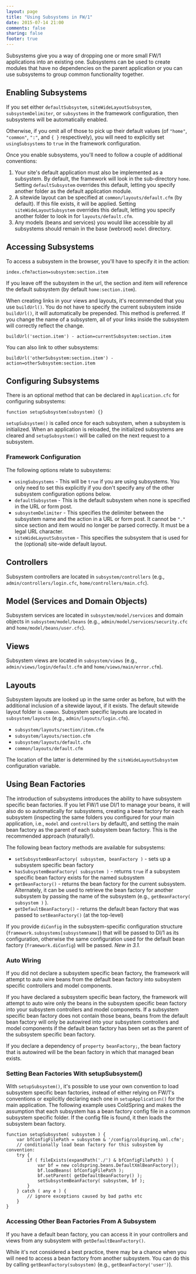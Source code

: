 ```yaml
---
layout: page
title: "Using Subsystems in FW/1"
date: 2015-07-14 21:00
comments: false
sharing: false
footer: true
---
```

Subsystems give you a way of dropping one or more small FW/1 applications into an existing one. Subsystems can be used to create modules that have no dependencies on the parent application or you can use subsystems to group common functionality together.

Enabling Subsystems
---
If you set either `defaultSubsystem`, `siteWideLayoutSubsystem`, `subsystemDelimiter`, or `subsystems` in the framework configuration, then subsystems will be automatically enabled.

Otherwise, if you omit all of those to pick up their default values (of `"home"`, `"common"`, `":"`, and `{ }` respectively), you will need to explicitly set `usingSubsystems` to `true` in the framework configuration.

Once you enable subsystems, you'll need to follow a couple of additional conventions:

1. Your site's default application must also be implemented as a subsystem. By default, the framework will look in the sub-directory `home`. Setting `defaultSubsystem` overrides this default, letting you specify another folder as the default application module.
2. A sitewide layout can be specified at `common/layouts/default.cfm` (by default). If this file exists, it will be applied. Setting `siteWideLayoutSubsystem` overrides this default, letting you specify another folder to look in for `layouts/default.cfm`.
3. Any models (beans and services) you would like accessible by all subsystems should remain in the base (webroot) `model` directory.

Accessing Subsystems
---
To access a subsystem in the browser, you'll have to specify it in the action:

    index.cfm?action=subsystem:section.item

If you leave off the subsystem in the url, the section and item will reference the default subsystem (by default `home:section.item`).

When creating links in your views and layouts, it's recommended that you use `buildUrl()`. You do not have to specify the current subsystem inside `buildUrl()`, it will automatically be prepended. This method is preferred. If you change the name of a subsystem, all of your links inside the subsystem will correctly reflect the change.

    buildUrl('section.item') - action=currentSubsystem:section.item

You can also link to other subsystems:

    buildUrl('otherSubsystem:section.item') - action=otherSubsystem:section.item

Configuring Subsystems
---
There is an optional method that can be declared in `Application.cfc` for configuring subsystems:

    function setupSubsystem(subsystem) {}

`setupSubsystem()` is called once for each subsystem, when a subsystem is initialized. When an application is reloaded, the initialized subsystems are cleared and `setupSubsystem()` will be called on the next request to a subsystem.

### Framework Configuration

The following options relate to subsystems:

* `usingSubsystems` - This will be `true` if you are using subsystems. You only need to set this explicitly if you don't specify any of the other subsystem configuration options below.
* `defaultSubsystem` - This is the default subsystem when none is specified in the URL or form post.
* `subsystemDelimiter` - This specifies the delimiter between the subsystem name and the action in a URL or form post. It cannot be `"."` since section and item would no longer be parsed correctly. It must be a legal URL character.
* `siteWideLayoutSubsystem` - This specifies the subsystem that is used for the (optional) site-wide default layout.

Controllers
---
Subsystem controllers are located in `subsystem/controllers` (e.g., `admin/controllers/login.cfc`, `home/controllers/main.cfc`).

Model (Services and Domain Objects)
---
Subsystem services are located in `subsystem/model/services` and domain objects in `subsystem/model/beans` (e.g., `admin/model/services/security.cfc` and `home/model/beans/user.cfc`).

Views
---
Subsystem views are located in `subsystem/views` (e.g., `admin/views/login/default.cfm` and `home/views/main/error.cfm`). 

Layouts
---
Subsystem layouts are looked up in the same order as before, but with the additional inclusion of a sitewide layout, if it exists. The default sitewide layout folder is `common`. Subsystem specific layouts are located in `subsystem/layouts` (e.g., `admin/layouts/login.cfm`).

* `subsystem/layouts/section/item.cfm`
* `subsystem/layouts/section.cfm`
* `subsystem/layouts/default.cfm`
* `common/layouts/default.cfm`

The location of the latter is determined by the `siteWideLayoutSubsystem` configuration variable.

Using Bean Factories
---
The introduction of subsystems introduces the ability to have subsystem specific bean factories. If you let FW/1 use DI/1 to manage your beans, it will also do so automatically for subsystems, creating a bean factory for each subsystem (inspecting the same folders you configured for your main application, i.e., `model` and `controllers` by default), and setting the main bean factory as the parent of each subsystem bean factory. This is the recommended approach (naturally!).

The following bean factory methods are available for subsystems:

* `setSubsystemBeanFactory( subsystem, beanFactory )` - sets up a subsystem specific bean factory 
* `hasSubsystemBeanFactory( subsystem )` - returns `true` if a subsystem specific bean factory exists for the named subsystem
* `getBeanFactory()` - returns the bean factory for the current subsystem. Alternately, it can be used to retrieve the bean factory for another subsystem by passing the name of the subsystem (e.g., `getBeanFactory( subsystem )` ).
* `getDefaultBeanFactory()` - returns the default bean factory that was passed to `setBeanFactory()` (at the top-level)

If you provide `diConfig` in the subsystem-specific configuration structure (`framework.subsystems[subsystemname]`) that will be passed to DI/1 as its configuration, otherwise the same configuration used for the default bean factory (`framework.diConfig`) will be passed. _New in 3.1._

### Auto Wiring

If you did not declare a subsystem specific bean factory, the framework will attempt to auto wire beans from the default bean factory into subsystem specific controllers and model components.

If you have declared a subsystem specific bean factory, the framework will attempt to auto wire only the beans in the subsystem specific bean factory into your subsystem controllers and model components. If a subsystem specific bean factory does not contain those beans, beans from the default bean factory will only be autowired into your subsystem controllers and model components if the default bean factory has been set as the parent of the subsystem specific bean factory.

If you declare a dependency of `property beanFactory;`, the bean factory that is autowired will be the bean factory in which that managed bean exists.

### Setting Bean Factories With setupSubsystem()

With `setupSubsystem()`, it's possible to use your own convention to load subsystem specific bean factories, instead of either relying on FW/1's conventions or explicitly declaring each one in `setupApplication()` for the main application. The following example uses ColdSpring and makes the assumption that each subsystem has a bean factory config file in a common subsystem specific folder. If the config file is found, it then loads the subsystem bean factory.

    function setupSubsystem( subsystem ) {
        var bfConfigFilePath = subsystem & '/config/coldspring.xml.cfm';
        // conditionally load bean factory for this subsystem by convention:
        try {
            if ( fileExists(expandPath('./') & bfConfigFilePath) ) {
                var bf = new coldspring.beans.DefaultXmlBeanFactory();
                bf.loadBeans( bfConfigFilePath );
                bf.setParent( getDefaultBeanFactory() );
                setSubsystemBeanFactory( subsystem, bf );
            }
        } catch ( any e ) {
            // ignore exceptions caused by bad paths etc
        }
    }

### Accessing Other Bean Factories From A Subsystem

If you have a default bean factory, you can access it in your controllers and views from any subsystem with `getDefaultBeanFactory()`.

While it's not considered a best practice, there may be a chance when you will need to access a bean factory from another subsystem. You can do this by calling `getBeanFactory(subsystem)` (e.g., `getBeanFactory('user')`).
